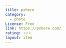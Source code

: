 ```yaml
---
title: pxhere
category:
  - photo
License: Free
link: https://pxhere.com/
rating: ⭐⭐⭐
layout: item
---
```

